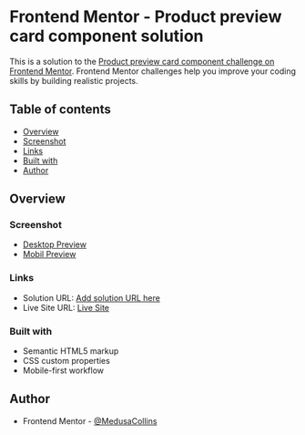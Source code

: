 # Frontend Mentor - Product preview card component solution

This is a solution to the [Product preview card component challenge on Frontend Mentor](https://www.frontendmentor.io/challenges/product-preview-card-component-GO7UmttRfa). Frontend Mentor challenges help you improve your coding skills by building realistic projects. 

## Table of contents

- [Overview](#overview)
- [Screenshot](#screenshot)
- [Links](#links)
- [Built with](#built-with)
- [Author](#author)

## Overview

### Screenshot
- [Desktop Preview](https://github.com/MedusaCollins/Product-Preview-Card-Component/blob/main/resource/design/desktop-preview.jpg)
- [Mobil Preview](https://github.com/MedusaCollins/Product-Preview-Card-Component/blob/main/resource/design/mobile-design.jpg)

### Links

- Solution URL: [Add solution URL here](https://github.com/MedusaCollins/Product-Preview-Card-Component)
- Live Site URL: [Live Site](https://medusacollins.github.io/Product-Preview-Card-Component/)
### Built with

- Semantic HTML5 markup
- CSS custom properties
- Mobile-first workflow

## Author

- Frontend Mentor - [@MedusaCollins](https://www.frontendmentor.io/profile/MedusaCollins)
